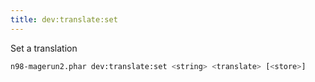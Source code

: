 ```yaml
---
title: dev:translate:set
---
```


Set a translation

```sh
n98-magerun2.phar dev:translate:set <string> <translate> [<store>]
```

